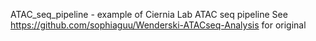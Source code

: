 ATAC_seq_pipeline - example of Ciernia Lab ATAC seq pipeline
See https://github.com/sophiaguu/Wenderski-ATACseq-Analysis for original
